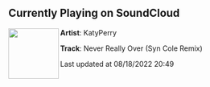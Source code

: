 ## Currently Playing on SoundCloud

[<img align="left" width="100" src="https://i1.sndcdn.com/artworks-7Xc8pjj0WZgu-0-t500x500.jpg">](https://soundcloud.com/katyperry/never-really-over-syn-cole)

**Artist**: KatyPerry 

**Track**: Never Really Over (Syn Cole Remix)

Last updated at 08/18/2022 20:49
